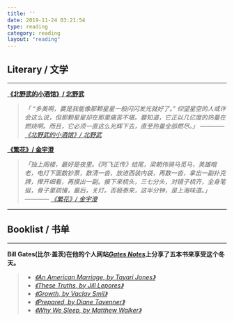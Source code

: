 ```yaml
---
title: ''
date: 2019-11-24 03:21:54
type: reading
category: reading
layout: "reading"
---
```




## Literary / 文学
---

**[《北野武的小酒馆》/ 北野武](https://book.douban.com/subject/27174130/)**

> *「 “多美啊，要是我能像那颗星星一般闪闪发光就好了。” 仰望星空的人或许会这么说，但那颗星星却在那里痛苦不堪。要知道，它正以几亿度的热量在燃烧啊。而且，它必须一直这么光辉下去，直至热量全部燃尽。」 ———— [《北野武的小酒馆》/ 北野武](https://book.douban.com/subject/27174130/)*

**[《繁花》/ 金宇澄](https://book.douban.com/subject/22714154/)**

> *「独上阁楼，最好是夜里。《阿飞正传》结尾，梁朝伟骑马觅马，英雄暗老，电灯下面数钞票，数清一沓，放进西装内袋，再数一沓，拿出一副扑克牌，撵开细看，再摸出一副。接下来梳头，三七分头，对镜子梳齐，全身笔挺，骨子里疏慢，最后，关灯。否极泰来，这半分钟，是上海味道。」 ———— [《繁花》/ 金宇澄](https://book.douban.com/subject/22714154/)*

---


## Booklist / 书单
---

**Bill Gates(比尔·盖茨)在他的个人网站[*Gates Notes*](https://www.gatesnotes.com/About-Bill-Gates/Holiday-Books-2019?WT.mc_id=20191210192113_EOYBooks2019_BG-LI&WT.tsrc=BGLI&linkId=78697290)上分享了五本书来享受这个冬天。**

> + [*《An American Marriage, by Tayari Jones》*](https://book.douban.com/subject/27145297/)
> + [*《These Truths, by Jill Lepores》*](https://book.douban.com/subject/30326555/)
> + [*《Growth, by Vaclav Smil》*](https://book.douban.com/subject/34835317/)
> + [*《Prepared, by Diane Tavenner》*](https://book.douban.com/subject/34864978/)
> + [*《Why We Sleep, by Matthew Walker》*](https://book.douban.com/subject/30443263/)
